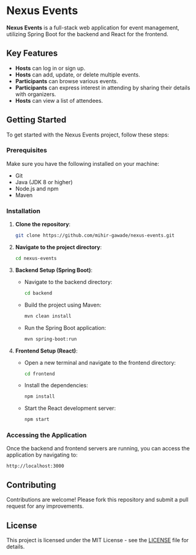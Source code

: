 

# Nexus Events

**Nexus Events** is a full-stack web application for event management, utilizing Spring Boot for the backend and React for the frontend.

## Key Features

- **Hosts** can log in or sign up.
- **Hosts** can add, update, or delete multiple events.
- **Participants** can browse various events.
- **Participants** can express interest in attending by sharing their details with organizers.
- **Hosts** can view a list of attendees.

## Getting Started

To get started with the Nexus Events project, follow these steps:

### Prerequisites

Make sure you have the following installed on your machine:

- Git
- Java (JDK 8 or higher)
- Node.js and npm
- Maven

### Installation

1. **Clone the repository**:

   ```bash
   git clone https://github.com/mihir-gawade/nexus-events.git
   ```

2. **Navigate to the project directory**:

   ```bash
   cd nexus-events
   ```

3. **Backend Setup (Spring Boot)**:

   - Navigate to the backend directory:

     ```bash
     cd backend
     ```

   - Build the project using Maven:

     ```bash
     mvn clean install
     ```

   - Run the Spring Boot application:

     ```bash
     mvn spring-boot:run
     ```

4. **Frontend Setup (React)**:

   - Open a new terminal and navigate to the frontend directory:

     ```bash
     cd frontend
     ```

   - Install the dependencies:

     ```bash
     npm install
     ```

   - Start the React development server:

     ```bash
     npm start
     ```

### Accessing the Application

Once the backend and frontend servers are running, you can access the application by navigating to:

```
http://localhost:3000
```

## Contributing

Contributions are welcome! Please fork this repository and submit a pull request for any improvements.

## License

This project is licensed under the MIT License - see the [LICENSE](LICENSE) file for details.

